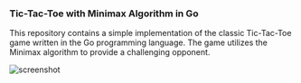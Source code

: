 ### Tic-Tac-Toe with Minimax Algorithm in Go

This repository contains a simple implementation of the classic Tic-Tac-Toe game written in the Go programming language. 
The game utilizes the Minimax algorithm to provide a challenging opponent.

![screenshot](https://ibb.co/Fnjgtw4)
